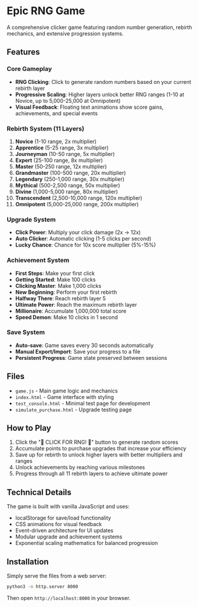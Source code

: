 # Epic RNG Game

A comprehensive clicker game featuring random number generation, rebirth mechanics, and extensive progression systems.

## Features

### Core Gameplay
- **RNG Clicking**: Click to generate random numbers based on your current rebirth layer
- **Progressive Scaling**: Higher layers unlock better RNG ranges (1-10 at Novice, up to 5,000-25,000 at Omnipotent)
- **Visual Feedback**: Floating text animations show score gains, achievements, and special events

### Rebirth System (11 Layers)
1. **Novice** (1-10 range, 2x multiplier)
2. **Apprentice** (5-25 range, 3x multiplier) 
3. **Journeyman** (10-50 range, 5x multiplier)
4. **Expert** (25-100 range, 8x multiplier)
5. **Master** (50-250 range, 12x multiplier)
6. **Grandmaster** (100-500 range, 20x multiplier)
7. **Legendary** (250-1,000 range, 30x multiplier)
8. **Mythical** (500-2,500 range, 50x multiplier)
9. **Divine** (1,000-5,000 range, 80x multiplier)
10. **Transcendent** (2,500-10,000 range, 120x multiplier)
11. **Omnipotent** (5,000-25,000 range, 200x multiplier)

### Upgrade System
- **Click Power**: Multiply your click damage (2x → 12x)
- **Auto Clicker**: Automatic clicking (1-5 clicks per second)
- **Lucky Chance**: Chance for 10x score multiplier (5%-15%)

### Achievement System
- **First Steps**: Make your first click
- **Getting Started**: Make 100 clicks
- **Clicking Master**: Make 1,000 clicks
- **New Beginning**: Perform your first rebirth
- **Halfway There**: Reach rebirth layer 5
- **Ultimate Power**: Reach the maximum rebirth layer
- **Millionaire**: Accumulate 1,000,000 total score
- **Speed Demon**: Make 10 clicks in 1 second

### Save System
- **Auto-save**: Game saves every 30 seconds automatically
- **Manual Export/Import**: Save your progress to a file
- **Persistent Progress**: Game state preserved between sessions

## Files

- `game.js` - Main game logic and mechanics
- `index.html` - Game interface with styling
- `test_console.html` - Minimal test page for development
- `simulate_purchase.html` - Upgrade testing page

## How to Play

1. Click the "🎲 CLICK FOR RNG! 🎲" button to generate random scores
2. Accumulate points to purchase upgrades that increase your efficiency
3. Save up for rebirth to unlock higher layers with better multipliers and ranges
4. Unlock achievements by reaching various milestones
5. Progress through all 11 rebirth layers to achieve ultimate power

## Technical Details

The game is built with vanilla JavaScript and uses:
- localStorage for save/load functionality
- CSS animations for visual feedback
- Event-driven architecture for UI updates
- Modular upgrade and achievement systems
- Exponential scaling mathematics for balanced progression

## Installation

Simply serve the files from a web server:
```bash
python3 -m http.server 8000
```
Then open `http://localhost:8000` in your browser.